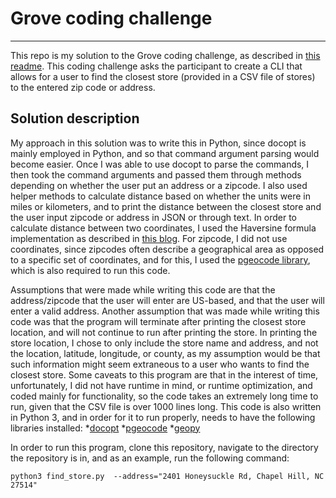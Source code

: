# Grove coding challenge
------
This repo is my solution to the Grove coding challenge, as described in [this readme](https://github.com/groveco/code-challenge). This coding challenge asks the participant to create a CLI that allows for a user to find the closest store (provided in a CSV file of stores) to the entered zip code or address. 

Solution description
-----
My approach in this solution was to write this in Python, since docopt is mainly employed in Python, and so that command argument parsing would become easier. Once I was able to use docopt to parse the commands, I then took the command arguments and passed them through methods depending on whether the user put an address or a zipcode. I also used helper methods to calculate distance based on whether the units were in miles or kilometers, and to print the distance between the closest store and the user input zipcode or address in JSON or through text. In order to calculate distance between two coordinates, I used the Haversine formula implementation as described in [this blog](https://janakiev.com/blog/gps-points-distance-python/). For zipcode, I did not use coordinates, since zipcodes often describe a geographical area as opposed to a specific set of coordinates, and for this, I used the [pgeocode library](https://pypi.org/project/pgeocode/), which is also required to run this code. 

Assumptions that were made while writing this code are that the address/zipcode that the user will enter are US-based, and that the user will enter a valid address. Another assumption that was made while writing this code was that the program will terminate after printing the closest store location, and will not continue to run after printing the store. In printing the store location, I chose to only include the store name and address, and not the location, latitude, longitude, or county, as my assumption would be that such information might seem extraneous to a user who wants to find the closest store. Some caveats to this program are that in the interest of time, unfortunately, I did not have runtime in mind, or runtime optimization, and coded mainly for functionality, so the code takes an extremely long time to run, given that the CSV file is over 1000 lines long. This code is also written in Python 3, and in order for it to run properly, needs to have the following libraries installed:
*[docopt](https://pypi.org/project/docopt/)
*[pgeocode](https://pypi.org/project/pgeocode/)
*[geopy](https://pypi.org/project/geopy/)

In order to run this program, clone this repository, navigate to the directory the repository is in, and as an example, run the following command:
```
python3 find_store.py  --address="2401 Honeysuckle Rd, Chapel Hill, NC 27514"
```
